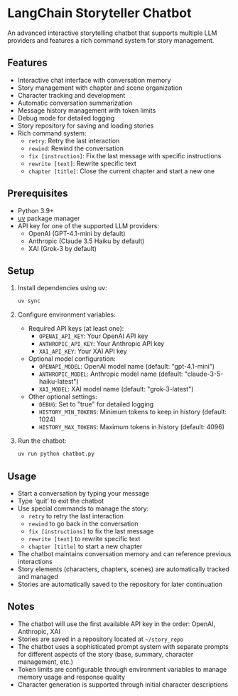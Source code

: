# LangChain Storyteller Chatbot

An advanced interactive storytelling chatbot that supports multiple LLM providers and features a rich command system for story management.

## Features

- Interactive chat interface with conversation memory
- Story management with chapter and scene organization
- Character tracking and development
- Automatic conversation summarization
- Message history management with token limits
- Debug mode for detailed logging
- Story repository for saving and loading stories
- Rich command system:
  - `retry`: Retry the last interaction
  - `rewind`: Rewind the conversation
  - `fix [instruction]`: Fix the last message with specific instructions
  - `rewrite [text]`: Rewrite specific text
  - `chapter [title]`: Close the current chapter and start a new one

## Prerequisites

- Python 3.9+
- [uv](https://github.com/astral-sh/uv) package manager
- API key for one of the supported LLM providers:
  - OpenAI (GPT-4.1-mini by default)
  - Anthropic (Claude 3.5 Haiku by default)
  - XAI (Grok-3 by default)

## Setup

1. Install dependencies using uv:
   ```bash
   uv sync
   ```
2. Configure environment variables:
   - Required API keys (at least one):
     - `OPENAI_API_KEY`: Your OpenAI API key
     - `ANTHROPIC_API_KEY`: Your Anthropic API key
     - `XAI_API_KEY`: Your XAI API key
   - Optional model configuration:
     - `OPENAPI_MODEL`: OpenAI model name (default: "gpt-4.1-mini")
     - `ANTHROPIC_MODEL`: Anthropic model name (default: "claude-3-5-haiku-latest")
     - `XAI_MODEL`: XAI model name (default: "grok-3-latest")
   - Other optional settings:
     - `DEBUG`: Set to "true" for detailed logging
     - `HISTORY_MIN_TOKENS`: Minimum tokens to keep in history (default: 1024)
     - `HISTORY_MAX_TOKENS`: Maximum tokens in history (default: 4096)

3. Run the chatbot:
   ```bash
   uv run python chatbot.py
   ```

## Usage

- Start a conversation by typing your message
- Type 'quit' to exit the chatbot
- Use special commands to manage the story:
  - `retry` to retry the last interaction
  - `rewind` to go back in the conversation
  - `fix [instructions]` to fix the last message
  - `rewrite [text]` to rewrite specific text
  - `chapter [title]` to start a new chapter
- The chatbot maintains conversation memory and can reference previous interactions
- Story elements (characters, chapters, scenes) are automatically tracked and managed
- Stories are automatically saved to the repository for later continuation

## Notes

- The chatbot will use the first available API key in the order: OpenAI, Anthropic, XAI
- Stories are saved in a repository located at `~/story_repo`
- The chatbot uses a sophisticated prompt system with separate prompts for different aspects of the story (base, summary, character management, etc.)
- Token limits are configurable through environment variables to manage memory usage and response quality
- Character generation is supported through initial character descriptions 